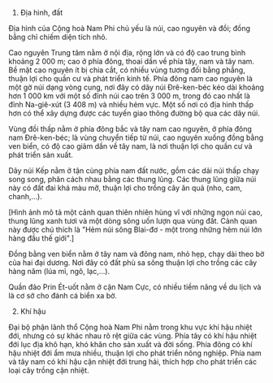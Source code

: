 1. Địa hình, đất

Địa hình của Cộng hoà Nam Phi chủ yếu là núi, cao nguyên và đồi; đồng bằng chỉ chiếm diện tích nhỏ.

Cao nguyên Trung tâm nằm ở nội địa, rộng lớn và có độ cao trung bình khoảng 2 000 m; cao ở phía đông, thoai dần về phía tây, nam và tây nam. Bề mặt cao nguyên ít bị chia cắt, có nhiều vùng tương đối bằng phẳng, thuận lợi cho quần cư và phát triển kinh tế. Phía đông nam cao nguyên là một gờ núi dạng vòng cung, nơi đây có dãy núi Đrê-ken-béc kéo dài khoảng hơn 1 000 km với một số đỉnh núi cao trên 3 000 m, trong đó cao nhất là đỉnh Na-giê-xút (3 408 m) và nhiều hẻm vực. Một số nơi có địa hình thấp hơn có thể xây dựng được các tuyến giao thông đường bộ qua các dãy núi.

Vùng đồi thấp nằm ở phía đông bắc và tây nam cao nguyên, ở phía đông nam Đrê-ken-béc; là vùng chuyển tiếp từ núi, cao nguyên xuống đồng bằng ven biển, có độ cao giảm dần về tây nam, là nơi thuận lợi cho quần cư và phát triển sản xuất.

Dãy núi Kếp nằm ở tận cùng phía nam đất nước, gồm các dải núi thấp chạy song song, phân cách nhau bằng các thung lũng. Các thung lũng giữa núi này có đất đai khá màu mỡ, thuận lợi cho trồng cây ăn quả (nho, cam, chanh,...).

[Hình ảnh mô tả một cảnh quan thiên nhiên hùng vĩ với những ngọn núi cao, thung lũng xanh tươi và một dòng sông uốn lượn qua vùng đất. Cảnh quan này được chú thích là "Hẻm núi sông Blai-đơ - một trong những hẻm núi lớn hàng đầu thế giới".]

Đồng bằng ven biển nằm ở tây nam và đông nam, nhỏ hẹp, chạy dài theo bờ của hai đại dương. Nơi đây có đất phù sa sông thuận lợi cho trồng các cây hàng năm (lúa mì, ngô, lạc,...).

Quần đảo Prin Ét-uốt nằm ở cận Nam Cực, có nhiều tiềm năng về du lịch và là cơ sở cho đánh cá biển xa bờ.

2. Khí hậu

Đại bộ phận lãnh thổ Cộng hoà Nam Phi nằm trong khu vực khí hậu nhiệt đới, nhưng có sự khác nhau rõ rệt giữa các vùng. Phía tây có khí hậu nhiệt đới lục địa khô hạn, khó khăn cho sản xuất và đời sống. Phía đông có khí hậu nhiệt đới ẩm mưa nhiều, thuận lợi cho phát triển nông nghiệp. Phía nam và tây nam có khí hậu cận nhiệt đới trung hải, thích hợp cho phát triển các loại cây trồng cận nhiệt.